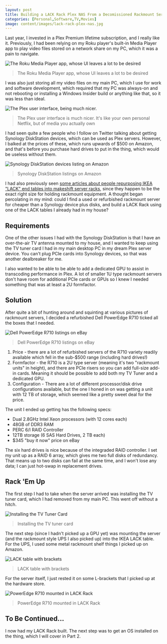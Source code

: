 ```yaml
---
layout: post
title: Building a LACK Rack Plex NAS From a Decomissioned Rackmount Server, Part 1
categories: [Personal,Software,TV,Movies]
image: content/images/lack-rack-plex-nas.jpg
---
```


Last year, I invested in a Plex Premium lifetime subscription, and I really like it. Previously, I had been relying on my Roku player's built-in Media Player app to play video files stored on a network share on my PC, which it was a pain to navigate.

![The Roku Media Player app, whose UI leaves a lot to be desired](https://www.bradwestness.com/content/images/roku-media-player.jpg)
> The Roku Media Player app, whose UI leaves a lot to be desired

I was also just storing all my video files on my main PC, which I use for work and software development, which required that my PC was always-on and not rebooting or installing a Windows Insider build or anything like that, so it was less than ideal.

![The Plex user interface, being much nicer.](https://www.bradwestness.com/content/images/plex-ui.jpg)
> The Plex user interface is much nicer.
> It's like your own personal Netflix, but of media you actually own

I had seen quite a few people who I follow on Twitter talking about getting Synology DiskStation devices, which can be used as Plex servers. However, I balked at the prices of these, which runs upwards of $500 on Amazon, and that's before you purchase hard drives to put in the thing, which would be useless without them.

![Synology DiskStation devices listing on Amazon](https://www.bradwestness.com/content/images/synology-amazon.jpg)
> Synology DiskStation listings on Amazon

I had also previously seen [some articles about people repurposing IKEA "LACK" end tables into makeshift server racks](https://www.instructables.com/id/lack-the-rack/), since they happen to be the exact right size for holding rackmount equipment. A thought began percolating in my mind: could I find a used or refurbished rackmount server for cheaper than a Synology device plus disks, and build a LACK Rack using one of the LACK tables I already had in my house?

## Requirements

One of the other issues I had with the Synology DiskStation is that I have an over-the-air TV antenna mounted to my house, and I wanted to keep using the TV tuner card I had in my main desktop PC in my dream Plex server device. You can't plug PCIe cards into Synology devices, so that was another dealbreaker for me. 

I also wanted to be able to be able to add a dedicated GPU to assist in transcoding performance in Plex. A lot of smaller 1U type rackmount servers don't have room for additional PCIe cards or GPUs so I knew I needed something that was at least a 2U formfactor.

## Solution

After quite a bit of hunting around and squinting at various pictures of rackmount servers, I decided a refurbished Dell PowerEdge R710 ticked all the boxes that I needed.

![Dell PowerEdge R710 listings on eBay](https://www.bradwestness.com/content/images/poweredge-ebay.jpg)
> Dell PowerEdge R710 listings on eBay

1. Price - there are a lot of refurbished servers of the R710 variety readily available which fell in the sub-$500 range (including hard drives!)
2. Formfactor - the R710 is a 2U type server (meaning it's two "rackmount units" in height), and there are PCIe risers so you can add full-size add-in cards. Meaning it should be possible to add both my TV Tuner and a dedicated GPU.
3. Configuration - There are a lot of different processor/disk drive configurations available, but the one I honed in on was getting a unit with 12 TB of storage, which seemed like a pretty sweet deal for the price.

The unit I ended up getting has the following specs:

* Dual 2.8GHz Intel Xeon processors (with 12 cores each)
* 48GB of DDR3 RAM
* PERC 6/I RAID Controller
* 12TB storage (6 SAS Hard Drives, 2 TB each)
* $345 "buy it now" price on eBay

The six hard drives is nice because of the integraded RAID controller. I set my unit up as a RAID 6 array, which gives me two full disks of redundancy. That means up to two disks can fail at the same time, and I won't lose any data; I can just hot-swap in replacement drives.

## Rack 'Em Up

The first step I had to take when the server arrived was installing the TV tuner card, which I had removed from my main PC. This went off without a hitch.

![Installing the TV Tuner Card](https://www.bradwestness.com/content/images/poweredge-tv-tuner.jpg)
> Installing the TV tuner card

The next step (since I hadn't picked up a GPU yet) was mounting the server (and the rackmount style UPS I also picked up) into the IKEA LACK table. For the UPS, I used some metal rackmount shelf things I picked up on Amazon. 

![LACK table with brackets](https://www.bradwestness.com/content/images/lack-brackets.jpg)
> LACK table with brackets

For the server itself, I just rested it on some L-brackets that I picked up at the hardware store.

![PowerEdge R710 mounted in LACK Rack](https://www.bradwestness.com/content/images/poweredge-mounted.jpg)
> PowerEdge R710 mounted in LACK Rack

## To Be Continued...

I now had my LACK Rack built. The next step was to get an OS installed on the thing, which I will cover in Part 2.
